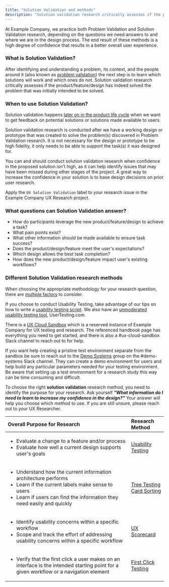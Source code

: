 ```yaml
---
title: "Solution Validation and methods"
description: "Solution validation research critically assesses if the product/feature/design has indeed solved the problem that was initially intended to be solved"
---
```


At Example Company, we practice both Problem Validation and Solution Validation research, depending on the questions we need answers to and where we are in the design process. The end result of these methods is a high degree of confidence that results in a better overall user experience.

### What is Solution Validation?

After identifying and understanding a problem, its context, and the people around it (also known as [problem validation](/handbook/product/ux/ux-research/problem-validation-and-methods/)) the next step is to learn which solutions will work and which ones do not. Solution validation research critically assesses if the product/feature/design has indeed solved the problem that was initially intended to be solved.

### When to use Solution Validation?

Solution validation happens [later on in the product life cycle](/handbook/product/ux/ux-research/when-to-conduct-ux-research/#design-things-rightsolution-validation) when we want to get feedback on potential solutions or solutions made available to users.

Solution validation research is conducted after we have a working design or prototype that was created to solve the problem(s) discovered in Problem Validation research. It is not necessary for the design or prototype to be high fidelity, it only needs to be able to support the task(s) it was designed for.

You can and should conduct solution validation research when confidence in the proposed solution isn't high, as it can help identify issues that may have been missed during other stages of the project. A great way to increase the confidence in your solution is to base design decisions on prior user research.

Apply the `UX Solution Validation` label to your research issue in the Example Company UX Research project.

### What questions can Solution Validation answer?

- How do participants leverage the new product/feature/design to achieve a task?
- What pain points exist?
- What other information should be made available to ensure task success?
- Does the product/design/feature meet the user's expectations?
- Which design allows the best task completion?
- How does the new product/design/feature impact user's existing workflows?

### Different Solution Validation research methods

When choosing the appropriate methodology for your research question, there are [multiple factors](/handbook/product/ux/ux-research/choosing-a-research-methodology/) to consider.

If you choose to conduct Usability Testing, take advantage of our tips on how to write a [usability testing script](/handbook/product/ux/ux-research/writing-usability-testing-script/). We also have an [unmoderated usability testing tool](/handbook/product/ux/ux-research/unmoderated-testing/), UserTesting.com.

There is a [UX Cloud Sandbox](/handbook/product/ux/ux-research/ux-cloud-sandbox/) which is a reserved instance of Example Company for UX testing and research. The referenced handbook page has everything you need to get started, and there is also a #ux-cloud-sandbox Slack channel to reach out to for help.

If you want help creating a pristine test environment separate from the sandbox be sure to reach out to the [Demo Systems](/handbook/customer-success/demo-systems/) group on the #demo-systems Slack channel. They can create a demo environment for users and help build any particular parameters needed for your testing environment. Be aware that setting up a test environment for a research study this way can be time consuming and difficult.

To choose the right **solution validation** research method, you need to identify the purpose for your research. Ask yourself ***"What information do I need to learn to increase my confidence in the design?"*** Your answer will help you choose which method to use. If you are still unsure, please reach out to your UX Researcher.

|                                                  Overall Purpose for Research                                                  |            Research Method            |
|:-------------------------------------------------------------------------------------------------------------------------------|:--------------------------------------|
| <ul><li>Evaluate a change to a feature and/or process</li> <li>Evaluate how well a current design supports user's goals</li></ul> | [Usability Testing](/handbook/product/ux/ux-research/usability-testing/)        |
| <ul><li>Understand how the current information architecture performs</li> <li>Learn if the current labels make sense to users</li> <li>Learn if users can find the information they need easily and quickly</li></ul>                           | [Tree Testing](https://www.optimalworkshop.com/learn/101s/tree-testing/) <br>[Card Sorting](https://www.usability.gov/how-to-and-tools/methods/card-sorting.html)        |
| <ul><li>Identify usability concerns within a specific workflow</li> <li>Scope and track the effort of addressing usability concerns within a specific workflow</li></ul>                                         | [UX Scorecard](/handbook/product/ux/ux-scorecards/) |
| <ul><li>Verify that the first click a user makes on an interface is the intended starting point for a given workflow or a navigation element</li></ul>                                          | [First Click Testing](/handbook/product/ux/ux-research/first-click-testing/) |
